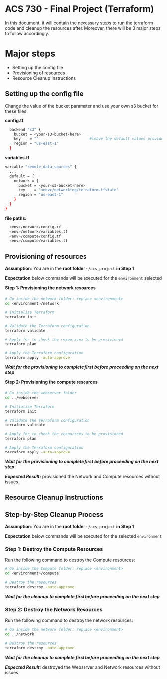 

# ACS 730 - Final Project (Terraform)

In this document, it will contain the necessary steps to run the terraform code and cleanup the resources after. Moreover, there will be 3 major steps to follow accordingly.


# Major steps

- Setting up the config file
- Provisioning of resources
- Resource Cleanup Instructions

## Setting up the config file

Change the value of the bucket parameter and use your own s3 bucket for these files

**config.tf** 
```bash
  backend "s3" {
    bucket = <your-s3-bucket-here>
    key    = ""                       #leave the default values provided in each config file.
    region = "us-east-1"
  }
```

**variables.tf** 
```bash
variable "remote_data_sources" {
  ...
  default = {
    network = {
      bucket = <your-s3-bucket-here>
      key    = "<env>/networking/terraform.tfstate"
      region = "us-east-1"
    }
  }
}
```
**file paths:**
```bash
  <env>/network/config.tf
  <env>/network/variables.tf
  <env>/compute/config.tf
  <env>/compute/variables.tf
```


## Provisioning of resources
**Assumption**: You are in the **root folder** `~/acs_project` **in Step 1**

**Expectation** below commands will be executed for the `environment` selected

**Step 1: Provisioning the network resources**
#### 
```sh
# Go inside the network folder: replace <environment> 
cd <environment>/network

# Initialize Terraform
terraform init

# Validate the Terraform configuration
terraform validate

# Apply for to check the resoursces to be provisioned
terraform plan

# Apply the Terraform configuration
terraform apply -auto-approve

```
***Wait for the provisioning to complete first before proceeding on the next step***


**Step 2: Provisioning the compute resources**
#### 
```sh
# Go inside the webserver folder
cd ../webserver

# Initialize Terraform
terraform init

# Validate the Terraform configuration
terraform validate

# Apply for to check the resoursces to be provisioned
terraform plan

# Apply the Terraform configuration
terraform apply -auto-approve
```
***Wait for the provisioning to complete first before proceeding on the next step***

***Expected Result:*** provisioned the Network and Compute resources without issues


## Resource Cleanup Instructions

## Step-by-Step Cleanup Process
**Assumption**: You are in the **root folder** `~/acs_project` **in Step 1**

**Expectation** below commands will be executed for the selected `environment`

### Step 1: Destroy the Compute Resources
Run the following command to destroy the Compute resources:
```sh
# Go inside the Compute folder: replace <environment> 
cd <environment>/compute

# Destroy the resources
terraform destroy -auto-approve
```
***Wait for the cleanup to complete first before proceeding on the next step***

### Step 2: Destroy the Network Resources
Run the following command to destroy the network resources:
```sh
# Go inside the network folder: replace <environment> 
cd ../network

# Destroy the resources
terraform destroy -auto-approve
```
***Wait for the cleanup to complete first before proceeding on the next step***

***Expected Result:*** destroyed  the Webserver and Network resources without issues
